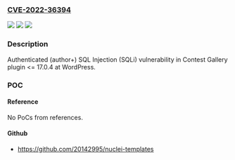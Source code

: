 ### [CVE-2022-36394](https://cve.mitre.org/cgi-bin/cvename.cgi?name=CVE-2022-36394)
![](https://img.shields.io/static/v1?label=Product&message=Contest%20Gallery%20(WordPress%20plugin)&color=blue)
![](https://img.shields.io/static/v1?label=Version&message=%3C%3D%2017.0.4%3C%3D%2017.0.4%20&color=brighgreen)
![](https://img.shields.io/static/v1?label=Vulnerability&message=CWE-89%20SQL%20Injection&color=brighgreen)

### Description

Authenticated (author+) SQL Injection (SQLi) vulnerability in Contest Gallery plugin <= 17.0.4 at WordPress.

### POC

#### Reference
No PoCs from references.

#### Github
- https://github.com/20142995/nuclei-templates

